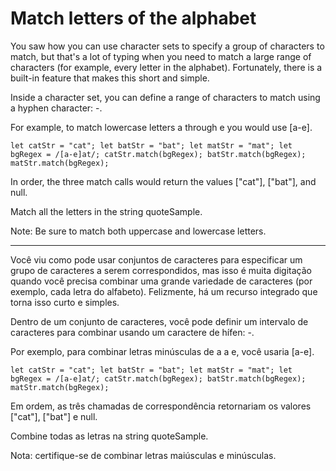 # Match letters of the alphabet

You saw how you can use character sets to specify a group of characters to match, but that's a lot of typing when you need to match a large range of characters (for example, every letter in the alphabet). Fortunately, there is a built-in feature that makes this short and simple.

Inside a character set, you can define a range of characters to match using a hyphen character: -.

For example, to match lowercase letters a through e you would use [a-e].

`let catStr = "cat";
let batStr = "bat";
let matStr = "mat";
let bgRegex = /[a-e]at/;
catStr.match(bgRegex);
batStr.match(bgRegex);
matStr.match(bgRegex);`

In order, the three match calls would return the values ["cat"], ["bat"], and null.

Match all the letters in the string quoteSample.

Note: Be sure to match both uppercase and lowercase letters.

---

Você viu como pode usar conjuntos de caracteres para especificar um grupo de caracteres a serem correspondidos, mas isso é muita digitação quando você precisa combinar uma grande variedade de caracteres (por exemplo, cada letra do alfabeto). Felizmente, há um recurso integrado que torna isso curto e simples.

Dentro de um conjunto de caracteres, você pode definir um intervalo de caracteres para combinar usando um caractere de hífen: -.

Por exemplo, para combinar letras minúsculas de a a e, você usaria [a-e].

`let catStr = "cat";
let batStr = "bat";
let matStr = "mat";
let bgRegex = /[a-e]at/;
catStr.match(bgRegex);
batStr.match(bgRegex);
matStr.match(bgRegex);`

Em ordem, as três chamadas de correspondência retornariam os valores ["cat"], ["bat"] e null.

Combine todas as letras na string quoteSample.

Nota: certifique-se de combinar letras maiúsculas e minúsculas.